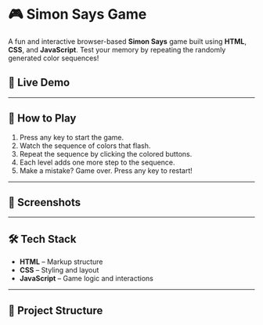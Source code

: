 # 🎮 Simon Says Game

A fun and interactive browser-based **Simon Says** game built using **HTML**, **CSS**, and **JavaScript**. Test your memory by repeating the randomly generated color sequences!

## 🚀 Live Demo


---

## 🧠 How to Play

1. Press any key to start the game.
2. Watch the sequence of colors that flash.
3. Repeat the sequence by clicking the colored buttons.
4. Each level adds one more step to the sequence.
5. Make a mistake? Game over. Press any key to restart!

---

## 📸 Screenshots


---

## 🛠️ Tech Stack

- **HTML** – Markup structure
- **CSS** – Styling and layout
- **JavaScript** – Game logic and interactions

---

## 📁 Project Structure

